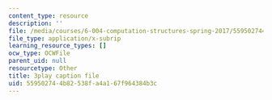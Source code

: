 ```yaml
---
content_type: resource
description: ''
file: /media/courses/6-004-computation-structures-spring-2017/559502744b82538fa4a167f964384b3c_qY5Rr-PTMMc.vtt
file_type: application/x-subrip
learning_resource_types: []
ocw_type: OCWFile
parent_uid: null
resourcetype: Other
title: 3play caption file
uid: 55950274-4b82-538f-a4a1-67f964384b3c
---
```

